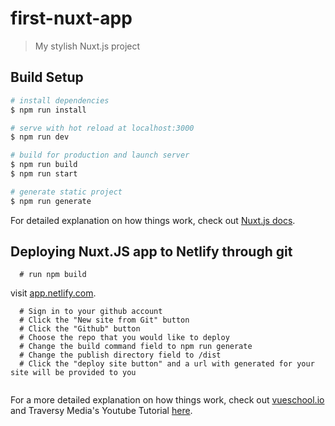 # first-nuxt-app

> My stylish Nuxt.js project

## Build Setup

``` bash
# install dependencies
$ npm run install

# serve with hot reload at localhost:3000
$ npm run dev

# build for production and launch server
$ npm run build
$ npm run start

# generate static project
$ npm run generate
```

For detailed explanation on how things work, check out [Nuxt.js docs](https://nuxtjs.org).

## Deploying Nuxt.JS app to Netlify through git
```
  # run npm build
```
visit [app.netlify.com](https://app.netlify.com/).

```
  # Sign in to your github account
  # Click the "New site from Git" button
  # Click the "Github" button
  # Choose the repo that you would like to deploy
  # Change the build command field to npm run generate
  # Change the publish directory field to /dist
  # Click the "deploy site button" and a url with generated for your site will be provided to you
  
```
For a more detailed explanation on how things work, check out [vueschool.io](https://vueschool.io/lessons/how-to-deploy-nuxtjs-to-netlify) and Traversy Media's Youtube Tutorial [here](https://www.youtube.com/watch?v=bjVUqvcCnxM&t=911s).
